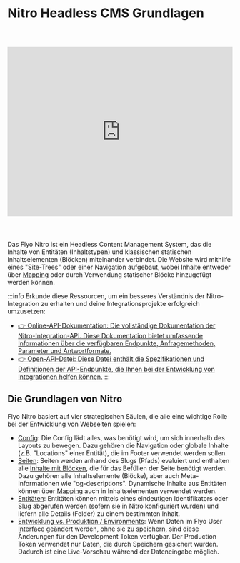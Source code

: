 # Nitro Headless CMS Grundlagen

<iframe style="width:100%; margin-top:40px; margin-bottom:40px;" height="380" src="https://www.youtube.com/embed/QRB2NzMkvNA?si=mzd1UfRPgFR7WKpk" title="YouTube video player" frameborder="0" allow="accelerometer; autoplay; clipboard-write; encrypted-media; gyroscope; picture-in-picture; web-share" referrerpolicy="strict-origin-when-cross-origin" allowfullscreen></iframe>

Das Flyo Nitro ist ein Headless Content Management System, das die Inhalte von Entitäten (Inhaltstypen) und klassischen statischen Inhaltselementen (Blöcken) miteinander verbindet. Die Website wird mithilfe eines "Site-Trees" oder einer Navigation aufgebaut, wobei Inhalte entweder über [Mapping](../dev/infos/mapping) oder durch Verwendung statischer Blöcke hinzugefügt werden können.

:::info Erkunde diese Ressourcen, um ein besseres Verständnis der Nitro-Integration zu erhalten und deine Integrationsprojekte erfolgreich umzusetzen:
+ [:point_right: Online-API-Dokumentation: Die vollständige Dokumentation der Nitro-Integration-API. Diese Dokumentation bietet umfassende Informationen über die verfügbaren Endpunkte, Anfragemethoden, Parameter und Antwortformate.](https://nitro-openapi.flyo.cloud/)
+ [:point_right: Open-API-Datei: Diese Datei enthält die Spezifikationen und Definitionen der API-Endpunkte, die Ihnen bei der Entwicklung von Integrationen helfen können.](https://api.flyo.cloud/nitro/v1/openapi)
:::

## Die Grundlagen von Nitro

Flyo Nitro basiert auf vier strategischen Säulen, die alle eine wichtige Rolle bei der Entwicklung von Webseiten spielen:

+ [Config](config): Die Config lädt alles, was benötigt wird, um sich innerhalb des Layouts zu bewegen. Dazu gehören die Navigation oder globale Inhalte (z.B. "Locations" einer Entität), die im Footer verwendet werden sollen.
+ [Seiten](pages): Seiten werden anhand des Slugs (Pfads) evaluiert und enthalten alle [Inhalte mit Blöcken](block), die für das Befüllen der Seite benötigt werden. Dazu gehören alle Inhaltselemente (Blöcke), aber auch Meta-Informationen wie "og-descriptions". Dynamische Inhalte aus Entitäten können über [Mapping](../dev/infos/mapping) auch in Inhaltselementen verwendet werden.
+ [Entitäten](entities): Entitäten können mittels eines eindeutigen Identifikators oder Slug abgerufen werden (sofern sie in Nitro konfiguriert wurden) und liefern alle Details (Felder) zu einem bestimmten Inhalt.
+ [Entwicklung vs. Produktion / Environments](env): Wenn Daten im Flyo User Interface geändert werden, ohne sie zu speichern, sind diese Änderungen für den Development Token verfügbar. Der Production Token verwendet nur Daten, die durch Speichern gesichert wurden. Dadurch ist eine Live-Vorschau während der Dateneingabe möglich.